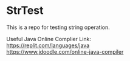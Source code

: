 # StrTest

This is a repo for testing string operation.


Useful Java Online Complier Link:  
<https://replit.com/languages/java>  
<https://www.jdoodle.com/online-java-compiler>
